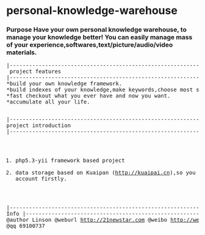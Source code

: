 personal-knowledge-warehouse
============================
<h3>
Purpose Have your own personal knowledge warehouse, to manage your knowledge better!
You can easily manage mass of your experience,softwares,text/picture/audio/video materials.
</h3>
<pre>
|------------------------------------------------------------|
 project features
|------------------------------------------------------------|
*build your own knowledge framework.
*build indexes of your knowledge,make keywords,choose most suitable categories.
*fast checkout what you ever have and now you want.
*accumulate all your life.

|------------------------------------------------------------|
 project introduction
|------------------------------------------------------------|
 1. php5.3-yii framework based project
 2. data storage based on Kuaipan (http://kuaipai.cn),so you must have kuaipan account firstly.

|------------------------------------------------------------|
 Author Info
|------------------------------------------------------------|
 @author Linson
 @weburl http://21newstar.com
 @weibo  http://weibo.com/linson66
 @blog   http://blog.sina.com/linson66
 @qq     69100737
</pre>